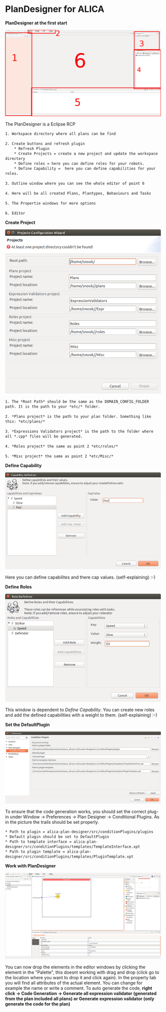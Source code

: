 # PlanDesigner for ALICA

**PlanDesigner at the first start**

![PlanDesigner at first start](docs/PlanDesignerStart.png)

The PlanDesigner is a Eclipse RCP

	1. Workspace directory where all plans can be find

	2. Create buttons and refresh plugin  
		* Refresh Plugin 
		* Create Projects = create a new project and update the workspace directory
		* Define roles = here you can define roles for your robots.
		* Define Capability =  here you can define capabilities for your roles.

	3. Outline window where you can see the whole editor of point 6

	4. Here will be all created Plans, Plantypes, Behaviours and Tasks 

	5. The Propertie windows for more options 

	6. Editor

**Create Project**

![PlanDesigner create Projects](docs/createProjects.png)

	1. The *Root Path* should be the same as the DOMAIN_CONFIG_FOLDER path. It is the path to your *etc/* folder.

	2. *Plans project* is the path to your plan folder. Something like this: *etc/plans/*

	3. *Expressions Validators project* is the path to the folder where all *.cpp* files will be generated.

	4. *Roles project* the same as point 2 *etc/roles/*

	5. *Misc project* the same as point 2 *etc/Misc/*

**Define Capability**

![Define Capability](docs/CapDevf.png)

Here you can define capabilites and there cap values. (self-explaining) :-)


**Define Roles**

![Define Roles](docs/DefRoles.png)

This window is dependent to *Define Capability*. You can create new roles and add the defined capabilities with a weight to them. (self-explaining) :-)

**Set the DefaultPlugin**

![Define Roles](docs/plugInDefault.png)

To ensure that the code generation works, you should set the correct plug-in under Window -> Preferences -> Plan Designer -> Conditional Plugins. As in the picture the trails should be set properly.

	* Path to plugin = alica-plan-designer/src/conditionPlugins/plugins
	* Default plugin should be set to DefaultPlugin
	* Path to template interface = alica-plan-designer/src/conditionPlugins/templates/TemplateInterface.xpt
	* Path to plugin template = alica-plan-designer/src/conditionPlugins/templates/PluginTemplate.xpt



**Work with PlanDesigner** 

![PlanDesigner at first start](docs/PlanDesignerNewPlan.png)

You can now drop the elements in the editor windows by clicking the element in the "Palette", this doesnt working with drag and drop (click go to the location where you want to drop it and click again). In the property tab you will find all attributes of the actual element. You can change for example the name or write a comment. To auto generate the code, **right click -> Code Generation -> Generate all expression validator (generated from the plan included all plans) or Generate expression validator (only generate the code for the plan)**
	











